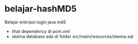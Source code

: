 # belajar-hashMD5
Belajar enkripsi login java md5
  * lihat dependency di pom.xml
  * skema database ada di folder src/main/resources/skema.sql
